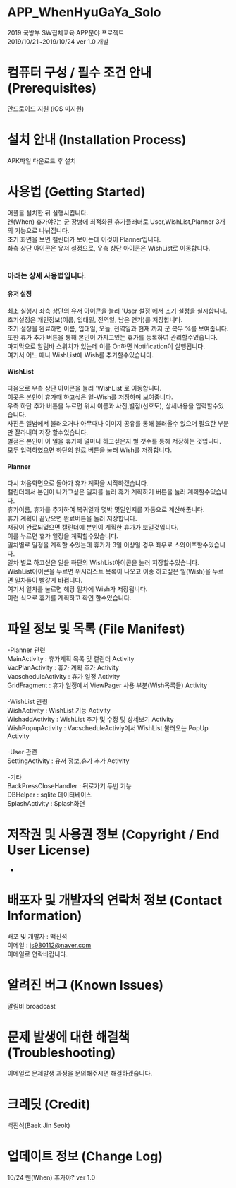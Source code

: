 # APP_WhenHyuGaYa_Solo
2019 국방부 SW집체교육 APP분야 프로젝트<br>
2019/10/21~2019/10/24 ver 1.0 개발

# 컴퓨터 구성 / 필수 조건 안내 (Prerequisites)
 안드로이드 지원 (iOS 미지원)
 
 
# 설치 안내 (Installation Process)
 APK파일 다운로드 후 설치
 
# 사용법 (Getting Started)
 어플을 설치한 뒤 실행시킵니다.<br>
 왠(When) 휴가야?는 군 장병에 최적화된 휴가플래너로 User,WishList,Planner 3개의 기능으로 나눠집니다.<br>
 초기 화면을 보면 캘린더가 보이는데 이것이 Planner입니다.<br>
 좌측 상단 아이콘은 유저 설정으로, 우측 상단 아이콘은 WishList로 이동합니다.<br>
 <br>
 <h3>아래는 상세 사용법입니다.</h3>
<h4>유저 설정</h4>
 최초 실행시 좌측 상단의 유저 아이콘을 눌러 'User 설정'에서 초기 설정을 실시합니다.<br>
 초기설정은 개인정보(이름, 입대일, 전역일, 남은 연가)를 저장합니다.<br>
 초기 설정을 완료하면 이름, 입대일, 오늘, 전역일과 현재 까지 군 복무 %를 보여줍니다.<br>
 또한 휴가 추가 버튼을 통해 본인이 가지고있는 휴가를 등록하여 관리할수있습니다.<br>
 마지막으로 알림바 스위치가 있는데 이를 On하면 Notification이 실행됩니다.<br>
 여기서 어느 때나 WishList에 Wish를 추가할수있습니다.<br> 
<h4>WishList</h4>
 다음으로 우측 상단 아이콘을 눌러 'WishList'로 이동합니다.<br>
 이곳은 본인이 휴가때 하고싶은 일-Wish를 저장하며 보여줍니다.<br>
 우측 하단 추가 버튼을 누르면 위시 이름과 사진,별점(선호도), 상세내용을 입력할수있습니다.<br>
 사진은 앨범에서 불러오거나 아무때나 이미지 공유를 통해 불러올수 있으며 필요한 부분만 잘라내여 저장 할수있습니다.<br>
 별점은 본인이 이 일을 휴가때 얼마나 하고싶은지 별 갯수를 통해 저장하는 것입니다.<br>
 모두 입력하였으면 하단의 완료 버튼을 눌러 Wish를 저장합니다.<br>
<h4>Planner</h4>
다시 처음화면으로 돌아가 휴가 계획을 시작하겠습니다.<br>
캘린더에서 본인이 나가고싶은 일자를 눌러 휴가 계획하기 버튼을 눌러 계획할수있습니다.<br>
휴가이름, 휴가를 추가하여 복귀일과 몇박 몇일인지를 자동으로 계산해줍니다.<br>
휴가 계획이 끝났으면 완료버튼을 눌러 저장합니다.<br>
저장이 완료되었으면 캘린더에 본인이 계획한 휴가가 보일것입니다.<br>
이를 누르면 휴가 일정을 계획할수있습니다.<br>
일차별로 일정을 계획할 수있는데 휴가가 3일 이상일 경우 좌우로 스와이프할수있습니다.<br>
일차 별로 하고싶은 일을 하단의 WishList아이콘을 눌러 저장할수있습니다.<br>
WishList아이콘을 누르면 위시리스트 목록이 나오고 이중 하고싶은 일(Wish)을 누르면 일차들이 빨갛게 바뀝니다.<br>
여기서 일차를 눌르면 해당 일차에 Wish가 저장됩니다.<br>
이런 식으로 휴가를 계획하고 확인 할수있습니다.
 

# 파일 정보 및 목록 (File Manifest)

-Planner 관련<br>
MainActivity : 휴가계획 목록 및 캘린더 Activity<br>
VacPlanActivity : 휴가 계획 추가 Activity<br>
VacscheduleActivity : 휴가 일정 Activity<br>
GridFragment : 휴가 일정에서 ViewPager 사용 부분(Wish목록들) Activity<br>
<br>
-WishList 관련<br>
WishActivity : WishList 기능 Activity<br>
WishaddActivity : WishList 추가 및 수정 및 상세보기 Activity<br>
WishPopupActivity : VacscheduleActiviy에서 WishList 불러오는 PopUp Activity<br>
<br>
-User 관련<br>
SettingActivity : 유저 정보,휴가 추가 Activity<br>
<br>
-기타<br>
BackPressCloseHandler : 뒤로가기 두번 기능<br>
DBHelper : sqlite 데이터베이스<br>
SplashActivity : Splash화면



# 저작권 및 사용권 정보 (Copyright / End User License)
-

# 배포자 및 개발자의 연락처 정보 (Contact Information)
  배포 및 개발자 : 백진석<br>
  이메일 : js980112@naver.com<br>
  이메일로 연락바랍니다.
 
# 알려진 버그 (Known Issues)
  알림바 broadcast
  
# 문제 발생에 대한 해결책 (Troubleshooting)
  이메일로 문제발생 과정을 문의해주시면 해결하겠습니다.
  
# 크레딧 (Credit)
  백진석(Baek Jin Seok)
  
# 업데이트 정보 (Change Log)
10/24 왠(When) 휴가야? ver 1.0 
